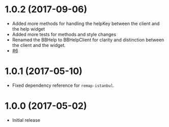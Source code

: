 # 1.0.2 (2017-09-06)

- Added more methods for handling the helpKey between the client and the help widget
- Added more tests for methods and style changes
- Renamed the BBHelp to BBHelpClient for clarity and distinction between the client and the widget.
- [#6](https://github.com/blackbaud/help-client/pull/6)

# 1.0.1 (2017-05-10)

- Fixed dependency reference for `remap-istanbul`.

# 1.0.0 (2017-05-02)

- Initial release
